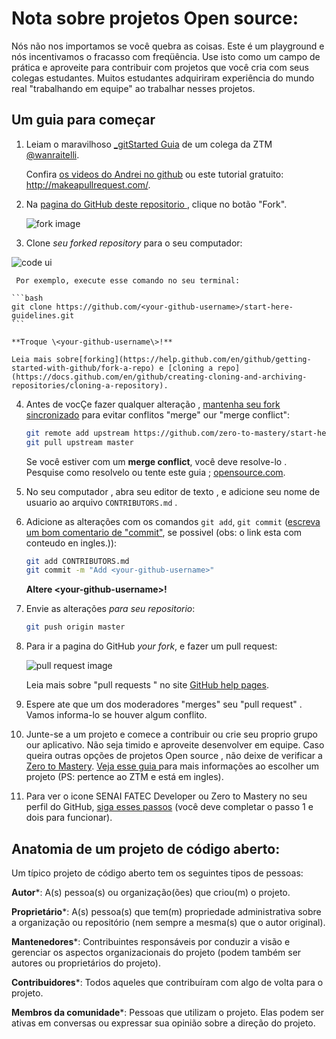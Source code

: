 # Nota sobre projetos Open source: 

Nós não nos importamos se você quebra as coisas. Este é um playground e nós incentivamos o fracasso com freqüência. Use isto como um campo de prática e aproveite para contribuir com projetos que você cria com seus colegas estudantes. Muitos estudantes adquiriram experiência do mundo real "trabalhando em equipe" ao trabalhar nesses projetos.


## Um guia para começar

1. Leiam o maravilhoso [_gitStarted Guia](https://github.com/zero-to-mastery/start-here-guidelines/blob/855a00243db60c71905f6e3afd95ebf2cf7459a0/gitstartedguideoptimized.pdf) de um colega da ZTM  [@wanraitelli](https://github.com/wanraitelli).

   Confira [os videos do Andrei no github](https://www.udemy.com/the-complete-web-developer-in-2018/learn/v4/t/lecture/8725782/) ou este tutorial gratuito: http://makeapullrequest.com/.

2. Na [ pagina do GitHub  deste repositorio ](https://github.com/SENAI-FATEC-Developers/comecem-aqui-regras), clique no botão "Fork".

   ![fork image](https://help.github.com/assets/images/help/repository/fork_button.jpg)

3.  Clone  _seu forked repository_  para o seu computador:

   ![code ui](https://docs.github.com/assets/images/help/repository/code-button.png)

     Por exemplo, execute esse comando no seu terminal:

    ```bash
    git clone https://github.com/<your-github-username>/start-here-guidelines.git
    ```

    **Troque \<your-github-username\>!**

    Leia mais sobre[forking](https://help.github.com/en/github/getting-started-with-github/fork-a-repo) e [cloning a repo](https://docs.github.com/en/github/creating-cloning-and-archiving-repositories/cloning-a-repository).


4.  Antes de vocÇe fazer qualquer alteração , [ mantenha seu fork sincronizado](https://www.freecodecamp.org/news/how-to-sync-your-fork-with-the-original-git-repository/) para evitar conflitos "merge" our "merge conflict":

    ```bash
    git remote add upstream https://github.com/zero-to-mastery/start-here-guidelines.git
    git pull upstream master
    ```

    Se você estiver com um **merge conflict**, você deve resolve-lo .  Pesquise como resolvelo ou tente este guia ; [opensource.com](https://opensource.com/article/20/4/git-merge-conflict).

5. No seu computador , abra seu editor de texto , e adicione seu nome de usuario  ao arquivo `CONTRIBUTORS.md` .

6.  Adicione as alterações com os comandos `git add`, `git commit` ([escreva um bom comentario de "commit"](https://chris.beams.io/posts/git-commit/), se possivel (obs: o link esta com conteudo en ingles.)):

    ```bash
    git add CONTRIBUTORS.md
    git commit -m "Add <your-github-username>"
    ```

    **Altere \<your-github-username\>!**

7. Envie as alterações _para seu repositorio_:

    ```bash
    git push origin master
    ```

8. Para ir a pagina do GitHub  _your fork_,  e fazer um pull request:

    ![pull request image](https://help.github.com/assets/images/help/pull_requests/choose-base-and-compare-branches.png)

     Leia mais sobre  "pull requests " no site [GitHub help pages](https://help.github.com/en/github/collaborating-with-issues-and-pull-requests/creating-a-pull-request).

9. Espere ate que um dos moderadores  "merges" seu "pull request" . Vamos informa-lo se houver algum conflito.

10. Junte-se a um projeto e comece a contribuir ou crie seu proprio  grupo our aplicativo. Não seja timido e aproveite desenvolver em equipe.  Caso queira outras opções de projetos Open source , não deixe de verificar a [Zero to Mastery](https://github.com/zero-to-mastery).  [Veja esse guia ](https://github.com/zero-to-mastery/start-here-guidelines/blob/master/Get_Started.md) para mais informações ao escolher um projeto (PS: pertence ao ZTM e está em ingles).

11. Para ver o icone SENAI FATEC Developer ou  Zero to Mastery  no seu perfil do GitHub, [siga esses passos](https://help.github.com/articles/publicizing-or-hiding-organization-membership/) (você deve completar o passo 1 e dois para funcionar).

## Anatomia de um projeto de código aberto:

Um típico projeto de código aberto tem os seguintes tipos de pessoas:

**Autor***: A(s) pessoa(s) ou organização(ões) que criou(m) o projeto.

**Proprietário***: A(s) pessoa(s) que tem(m) propriedade administrativa sobre a organização ou repositório (nem sempre a mesma(s) que o autor original).

**Mantenedores***: Contribuintes responsáveis por conduzir a visão e gerenciar os aspectos organizacionais do projeto (podem também ser autores ou proprietários do projeto).

**Contribuidores***: Todos aqueles que contribuíram com algo de volta para o projeto.

**Membros da comunidade***: Pessoas que utilizam o projeto. Elas podem ser ativas em conversas ou expressar sua opinião sobre a direção do projeto.

